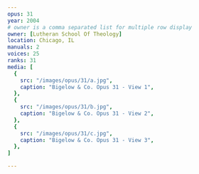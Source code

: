 ```yaml
---
opus: 31
year: 2004
# owner is a comma separated list for multiple row display
owner: [Lutheran School Of Theology]
location: Chicago, IL
manuals: 2
voices: 25
ranks: 31
media: [
  {
    src: "/images/opus/31/a.jpg",
    caption: "Bigelow & Co. Opus 31 - View 1",
  },
  {
    src: "/images/opus/31/b.jpg",
    caption: "Bigelow & Co. Opus 31 - View 2",
  },
  {
    src: "/images/opus/31/c.jpg",
    caption: "Bigelow & Co. Opus 31 - View 3",
  },
]

---
```

